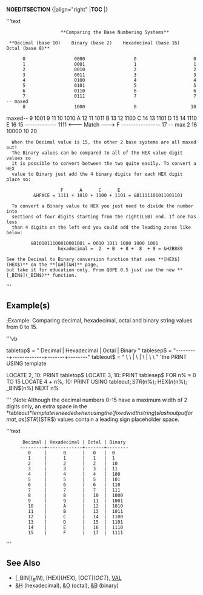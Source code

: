 __NOEDITSECTION__
{|align="right"
|__TOC__
|}


'''text

                        **Comparing the Base Numbering Systems**

     **Decimal (base 10)    Binary (base 2)    Hexadecimal (base 16)    Octal (base 8)**

          0                  0000                  0                     0
          1                  0001                  1                     1
          2                  0010                  2                     2
          3                  0011                  3                     3
          4                  0100                  4                     4
          5                  0101                  5                     5
          6                  0110                  6                     6
          7                  0111                  7                     7 -- maxed
          8                  1000                  8                    10
  maxed-- 9                  1001                  9                    11
         10                  1010                  A                    12
         11                  1011                  B                    13
         12                  1100                  C                    14
         13                  1101                  D                    15
         14                  1110                  E                    16
         15  -------------   1111 <--- Match --->  F  ----------------  17 -- max 2
         16                 10000                 10                    20
        
      When the Decimal value is 15, the other 2 base systems are all maxed out!
      The Binary values can be compared to all of the HEX value digit values so
      it is possible to convert between the two quite easily. To convert a HEX
      value to Binary just add the 4 binary digits for each HEX digit place so:

                        F      A      C      E 
              &HFACE = 1111 + 1010 + 1100 + 1101 = &B1111101011001101

      To convert a Binary value to HEX you just need to divide the number into
      sections of four digits starting from the right(LSB) end. If one has less
      than 4 digits on the left end you could add the leading zeros like below:
 
             &B101011100010001001 = 0010 1011 1000 1000 1001  
                       hexadecimal =  2  + B  + 8 +  8  + 9 = &H2B889 

    See the Decimal to Binary conversion function that uses **[HEX$](HEX$)** on the **[&H](&H)** page,
    but take it for education only. From QBPE 0.5 just use the new **[_BIN$](_BIN$)** function.

'''



## Example(s)

;Example: Comparing decimal, hexadecimal, octal and binary string values from 0 to 15.

'''vb

tabletop$ = " Decimal | Hexadecimal | Octal | Binary "
tablesep$ = "---------+-------------+-------+--------"
tableout$ = "  \ \    |      \\     |   \\  |  \  \  " 'the PRINT USING template

LOCATE 2, 10: PRINT tabletop$
LOCATE 3, 10: PRINT tablesep$
FOR n% = 0 TO 15
    LOCATE 4 + n%, 10: PRINT USING tableout$; STR$(n%); HEX$(n%); OCT$(n%); _BIN$(n%)
NEXT n%

'''
;Note:Although the decimal numbers 0-15 have a maximum width of 2 digits only, an extra space in the *tableout$* template is needed when using the (fixed width string) slash output format, as [STR$](STR$) values contain a leading sign placeholder space.

'''text


          Decimal | Hexadecimal | Octal | Binary
         ---------+-------------+-------+--------
            0     |      0      |   0   |  0
            1     |      1      |   1   |  1
            2     |      2      |   2   |  10
            3     |      3      |   3   |  11
            4     |      4      |   4   |  100
            5     |      5      |   5   |  101
            6     |      6      |   6   |  110
            7     |      7      |   7   |  111
            8     |      8      |   10  |  1000
            9     |      9      |   11  |  1001
            10    |      A      |   12  |  1010
            11    |      B      |   13  |  1011
            12    |      C      |   14  |  1100
            13    |      D      |   15  |  1101
            14    |      E      |   16  |  1110
            15    |      F      |   17  |  1111

'''



## See Also

* [_BIN$](_BIN$), [HEX$](HEX$), [OCT$](OCT$), [VAL](VAL)
* [&H](&H) (hexadecimal), [&O](&O) (octal), [&B](&B) (binary)   




